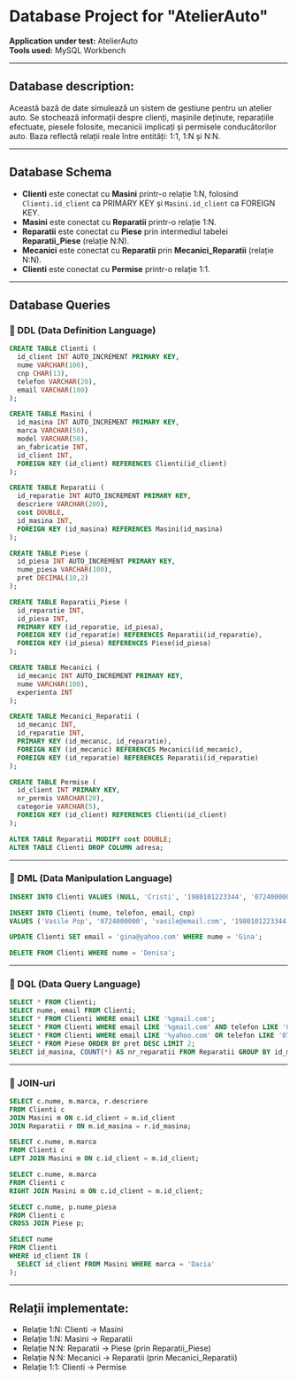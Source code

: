 
# Database Project for "AtelierAuto"

**Application under test:** AtelierAuto  
**Tools used:** MySQL Workbench

---

## Database description:
Această bază de date simulează un sistem de gestiune pentru un atelier auto. Se stochează informații despre clienți, mașinile deținute, reparațiile efectuate, piesele folosite, mecanicii implicați și permisele conducătorilor auto. Baza reflectă relații reale între entități: 1:1, 1:N și N:N.

---

## Database Schema

- **Clienti** este conectat cu **Masini** printr-o relație 1:N, folosind `Clienti.id_client` ca PRIMARY KEY și `Masini.id_client` ca FOREIGN KEY.
- **Masini** este conectat cu **Reparatii** printr-o relație 1:N.
- **Reparatii** este conectat cu **Piese** prin intermediul tabelei **Reparatii_Piese** (relație N:N).
- **Mecanici** este conectat cu **Reparatii** prin **Mecanici_Reparatii** (relație N:N).
- **Clienti** este conectat cu **Permise** printr-o relație 1:1.

---

## Database Queries

### 🔧 DDL (Data Definition Language)

```sql
CREATE TABLE Clienti (
  id_client INT AUTO_INCREMENT PRIMARY KEY,
  nume VARCHAR(100),
  cnp CHAR(13),
  telefon VARCHAR(20),
  email VARCHAR(100)
);

CREATE TABLE Masini (
  id_masina INT AUTO_INCREMENT PRIMARY KEY,
  marca VARCHAR(50),
  model VARCHAR(50),
  an_fabricatie INT,
  id_client INT,
  FOREIGN KEY (id_client) REFERENCES Clienti(id_client)
);

CREATE TABLE Reparatii (
  id_reparatie INT AUTO_INCREMENT PRIMARY KEY,
  descriere VARCHAR(200),
  cost DOUBLE,
  id_masina INT,
  FOREIGN KEY (id_masina) REFERENCES Masini(id_masina)
);

CREATE TABLE Piese (
  id_piesa INT AUTO_INCREMENT PRIMARY KEY,
  nume_piesa VARCHAR(100),
  pret DECIMAL(10,2)
);

CREATE TABLE Reparatii_Piese (
  id_reparatie INT,
  id_piesa INT,
  PRIMARY KEY (id_reparatie, id_piesa),
  FOREIGN KEY (id_reparatie) REFERENCES Reparatii(id_reparatie),
  FOREIGN KEY (id_piesa) REFERENCES Piese(id_piesa)
);

CREATE TABLE Mecanici (
  id_mecanic INT AUTO_INCREMENT PRIMARY KEY,
  nume VARCHAR(100),
  experienta INT
);

CREATE TABLE Mecanici_Reparatii (
  id_mecanic INT,
  id_reparatie INT,
  PRIMARY KEY (id_mecanic, id_reparatie),
  FOREIGN KEY (id_mecanic) REFERENCES Mecanici(id_mecanic),
  FOREIGN KEY (id_reparatie) REFERENCES Reparatii(id_reparatie)
);

CREATE TABLE Permise (
  id_client INT PRIMARY KEY,
  nr_permis VARCHAR(20),
  categorie VARCHAR(5),
  FOREIGN KEY (id_client) REFERENCES Clienti(id_client)
);

ALTER TABLE Reparatii MODIFY cost DOUBLE;
ALTER TABLE Clienti DROP COLUMN adresa;
```

---

### 🧩 DML (Data Manipulation Language)

```sql
INSERT INTO Clienti VALUES (NULL, 'Cristi', '1980101223344', '0724000000', 'vasile@email.com');

INSERT INTO Clienti (nume, telefon, email, cnp) 
VALUES ('Vasile Pop', '0724000000', 'vasile@email.com', '1980101223344');

UPDATE Clienti SET email = 'gina@yahoo.com' WHERE nume = 'Gina';

DELETE FROM Clienti WHERE nume = 'Denisa';
```

---

### 🔎 DQL (Data Query Language)

```sql
SELECT * FROM Clienti;
SELECT nume, email FROM Clienti;
SELECT * FROM Clienti WHERE email LIKE '%gmail.com';
SELECT * FROM Clienti WHERE email LIKE '%gmail.com' AND telefon LIKE '07%';
SELECT * FROM Clienti WHERE email LIKE '%yahoo.com' OR telefon LIKE '07%';
SELECT * FROM Piese ORDER BY pret DESC LIMIT 2;
SELECT id_masina, COUNT(*) AS nr_reparatii FROM Reparatii GROUP BY id_masina HAVING nr_reparatii > 1;
```

---

### 🔁 JOIN-uri

```sql
SELECT c.nume, m.marca, r.descriere
FROM Clienti c
JOIN Masini m ON c.id_client = m.id_client
JOIN Reparatii r ON m.id_masina = r.id_masina;

SELECT c.nume, m.marca
FROM Clienti c
LEFT JOIN Masini m ON c.id_client = m.id_client;

SELECT c.nume, m.marca
FROM Clienti c
RIGHT JOIN Masini m ON c.id_client = m.id_client;

SELECT c.nume, p.nume_piesa
FROM Clienti c
CROSS JOIN Piese p;

SELECT nume 
FROM Clienti 
WHERE id_client IN (
  SELECT id_client FROM Masini WHERE marca = 'Dacia'
);
```

---

## Relații implementate:
- Relație 1:N: Clienti → Masini
- Relație 1:N: Masini → Reparatii
- Relație N:N: Reparatii → Piese (prin Reparatii_Piese)
- Relație N:N: Mecanici → Reparatii (prin Mecanici_Reparatii)
- Relație 1:1: Clienti → Permise

